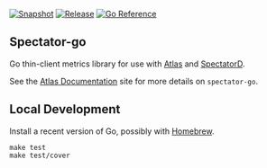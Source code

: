 [![Snapshot](https://github.com/Netflix/spectator-go/actions/workflows/snapshot.yml/badge.svg)](https://github.com/Netflix/spectator-go/actions/workflows/snapshot.yml)
[![Release](https://github.com/Netflix/spectator-go/actions/workflows/release.yml/badge.svg)](https://github.com/Netflix/spectator-go/actions/workflows/release.yml)
[![Go Reference](https://pkg.go.dev/badge/github.com/Netflix/spectator-go.svg)](https://pkg.go.dev/github.com/Netflix/spectator-go)

## Spectator-go

Go thin-client metrics library for use with [Atlas] and [SpectatorD].

See the [Atlas Documentation] site for more details on `spectator-go`.

[Atlas]: https://netflix.github.io/atlas-docs/overview/
[SpectatorD]: https://netflix.github.io/atlas-docs/spectator/agent/usage/
[Atlas Documentation]: https://netflix.github.io/atlas-docs/spectator/lang/go/usage/

## Local Development

Install a recent version of Go, possibly with [Homebrew](https://brew.sh/).

```shell
make test
make test/cover
```
